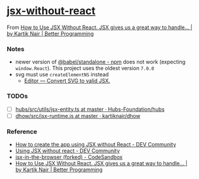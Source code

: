 [jsx-without-react](https://dirkarnez.github.io/jsx-without-react/)
===================================================================
From [How to Use JSX Without React. JSX gives us a great way to handle… | by Kartik Nair | Better Programming](https://betterprogramming.pub/how-to-use-jsx-without-react-21d23346e5dc)

### Notes
- newer version of [@babel/standalone - npm](https://www.npmjs.com/package/@babel/standalone) does not work (expecting `window.React`). This project uses the oldest version `7.0.0`
- svg must use `createElementNS` instead
  - [Editor — Convert SVG to valid JSX.](https://svg2jsx.com/)
 
### TODOs
- [ ] [hubs/src/utils/jsx-entity.ts at master · Hubs-Foundation/hubs](https://github.com/Hubs-Foundation/hubs/blob/master/src/utils/jsx-entity.ts)
- [ ] [dhow/src/jsx-runtime.js at master · kartiknair/dhow](https://github.com/kartiknair/dhow/blob/master/src/jsx-runtime.js)

### Reference
- [How to create the app using JSX without React - DEV Community](https://dev.to/devsmitra/how-to-create-the-app-using-jsx-without-react-k08)
- [Using JSX without react - DEV Community](https://dev.to/kartiknair/using-jsx-without-react-28eb)
- [jsx-in-the-browser (forked) - CodeSandbox](https://codesandbox.io/s/jsx-in-the-browser-forked-xxfvio?file=/main.js)
- [How to Use JSX Without React. JSX gives us a great way to handle… | by Kartik Nair | Better Programming](https://betterprogramming.pub/how-to-use-jsx-without-react-21d23346e5dc)
